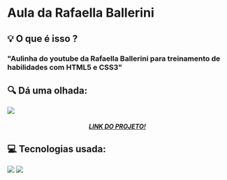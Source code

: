 # Aula da Rafaella Ballerini
<h2> 💡 O que é isso ?</h2>
    <h3>"Aulinha do youtube da Rafaella Ballerini para treinamento de habilidades com HTML5 e CSS3"</h3>
<div>
  <h2> 🔍 Dá uma olhada:</h2>
  <img src="https://user-images.githubusercontent.com/65000871/147419409-8da606fd-a24c-40d8-99d4-ac05e1544621.png" />
  <h5 align="center"><a href="ballebot-landingpage.netlify.app">LINK DO PROJETO!</a> </h5>
</div>

<div>
  <h2> 💻 Tecnologias usada:</h2>
  <img src="https://img.shields.io/badge/HTML5-E34F26?style=for-the-badge&logo=html5&logoColor=white" />
  <img src="https://img.shields.io/badge/CSS3-1572B6?style=for-the-badge&logo=css3&logoColor=white" />
</div>
